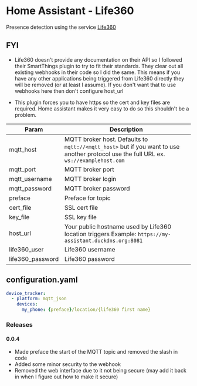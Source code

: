 # Home Assistant - Life360

Presence detection using the service [Life360](https://life360.com)

## FYI

- Life360 doesn't provide any documentation on their API so I followed their SmartThings plugin to try to fit their standards.  They clear out all existing webhooks in their code so I did the same.  This means if you have any other applications being triggered from Life360 directly they will be removed (or at least I assume).  If you don't want that to use webhooks here then don't configure host_url

- This plugin forces you to have https so the cert and key files are required.  Home assistant makes it very easy to do so this shouldn't be a problem.

| Param              | Description                                                                                                                           |
|--------------------|---------------------------------------------------------------------------------------------------------------------------------------|
| mqtt_host          | MQTT broker host. Defaults to `mqtt://<mqtt_host>` but if you want to use another protocol use the full URL ex. `ws://examplehost.com` |
| mqtt_port          | MQTT broker port                                                                                                                      |
| mqtt_username      | MQTT broker login                                                                                                                     |
| mqtt_password      | MQTT broker password                                                                                                                  |
| preface            | Preface for topic                                                                                                                     |
| cert_file          | SSL cert file                                                                                                                         |
| key_file           | SSL key file                                                                                                                          |
| host_url           | Your public hostname used by Life360 location triggers Example: `https://my-assistant.duckdns.org:8081`                               |
| life360_user       | Life360 username                                                                                                                      |
| life360_password   | Life360 password                                                                                                                      |

## configuration.yaml

```yaml
device_tracker:
  - platform: mqtt_json
    devices:
      my_phone: {preface}/location/{life360 first name}
```

### Releases

#### 0.0.4

- Made preface the start of the MQTT topic and removed the slash in code
- Added some minor security to the webhook
- Removed the web interface due to it not being secure (may add it back in when I figure out how to make it secure)